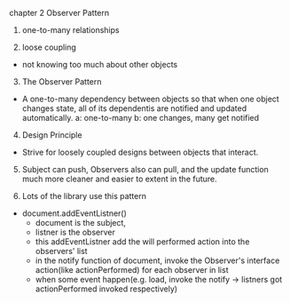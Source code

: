chapter 2 Observer Pattern

1. one-to-many relationships

2. loose coupling
  - not knowing too much about other objects

3. The Observer Pattern
  - A one-to-many dependency between objects so that when one object changes state, all of its dependentis are notified and updated automatically.
    a: one-to-many
    b: one changes, many get notified

4. Design Principle
  - Strive for loosely coupled designs between objects that interact.

5. Subject can push, Observers also can pull, and the update function much more cleaner and easier to extent in the future.

6. Lots of the library use this pattern
  - document.addEventListner()
    - document is the subject, 
    - listner is the observer
    - this addEventListner add the will performed action into the observers' list
    - in the notify function of document, invoke the Observer's interface action(like actionPerformed) for each observer in list
    - when some event happen(e.g. load, invoke the notify -> listners got actionPerformed invoked respectively)